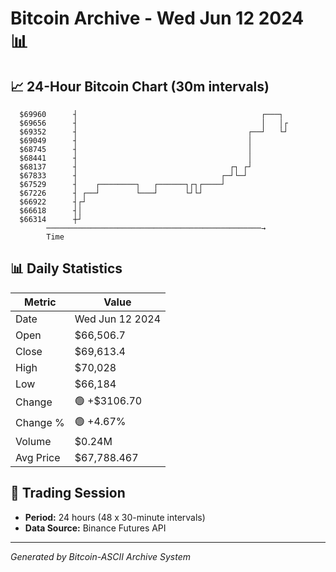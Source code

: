# Bitcoin Archive - Wed Jun 12 2024 📊

## 📈 24-Hour Bitcoin Chart (30m intervals)

```
  $69960      ┤                                         ┌───┐  
  $69656      ┤                                         │   │┌ 
  $69352      ┤                                      ┌──┘   └┘ 
  $69049      ┤                                      │         
  $68745      ┤                                      │         
  $68441      ┤                                      │         
  $68137      ┤                                  ┌┐ ┌┘         
  $67833      ┤                                ┌─┘└─┘          
  $67529      ┤    ┌────────┐   ┌──────┐┌┐┌────┘               
  $67226      ┤ ┌──┘        └───┘      └┘└┘                    
  $66922      ┤┌┘                                              
  $66618      ┤│                                               
  $66314      ┼┘                                               
        ────────────────────────────────────────────────→
        Time
```

## 📊 Daily Statistics

| Metric | Value |
|--------|-------|
| Date | Wed Jun 12 2024 |
| Open | $66,506.7 |
| Close | $69,613.4 |
| High | $70,028 |
| Low | $66,184 |
| Change | 🟢 +$3106.70 |
| Change % | 🟢 +4.67% |
| Volume | $0.24M |
| Avg Price | $67,788.467 |

## 📅 Trading Session

- **Period:** 24 hours (48 x 30-minute intervals)
- **Data Source:** Binance Futures API

---
*Generated by Bitcoin-ASCII Archive System*
